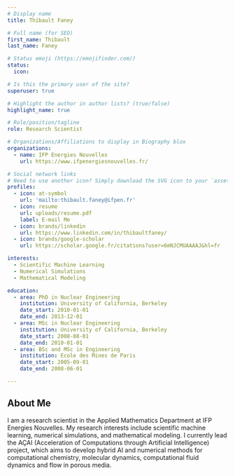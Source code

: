 ```yaml
---
# Display name
title: Thibault Faney

# Full name (for SEO)
first_name: Thibault
last_name: Faney

# Status emoji (https://emojifinder.com/)
status:
  icon:

# Is this the primary user of the site?
superuser: true

# Highlight the author in author lists? (true/false)
highlight_name: true

# Role/position/tagline
role: Research Scientist

# Organizations/Affiliations to display in Biography blox
organizations:
  - name: IFP Energies Nouvelles
    url: https://www.ifpenergiesnouvelles.fr/

# Social network links
# Need to use another icon? Simply download the SVG icon to your `assets/media/icons/` folder.
profiles:
  - icon: at-symbol
    url: 'mailto:thibault.faney@ifpen.fr'
  - icon: resume
    url: uploads/resume.pdf
    label: E-mail Me
  - icon: brands/linkedin
    url: https://www.linkedin.com/in/thibaultfaney/
  - icon: brands/google-scholar
    url: https://scholar.google.fr/citations?user=6mNJCMUAAAAJ&hl=fr

interests:
  - Scientific Machine Learning
  - Numerical Simulations
  - Mathematical Modeling

education:
  - area: PhD in Nuclear Engineering
    institution: University of California, Berkeley
    date_start: 2010-01-01
    date_end: 2013-12-01
  - area: MSc in Nuclear Engineering
    institution: University of California, Berkeley
    date_start: 2008-08-01
    date_end: 2010-01-01
  - area: BSc and MSc in Engineering
    institution: Ecole des Mines de Paris
    date_start: 2005-09-01
    date_end: 2008-06-01

---
```


## About Me

I am a research scientist in the Applied Mathematics Department at IFP Energies Nouvelles. My research interests include scientific machine learning, numerical simulations, and mathematical modeling. I currently lead the AÇAI (Acceleration of Computations through Artificial Intelligence) project, which aims to develop hybrid AI and numerical methods for computational chemistry, molecular dynamics, computational fluid dynamics and flow in porous media.
